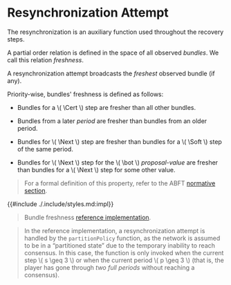 $$
\newcommand \Soft {\mathit{soft}}
\newcommand \Cert {\mathit{cert}}
\newcommand \Next {\mathit{next}}
$$

# Resynchronization Attempt

The resynchronization is an auxiliary function used throughout the recovery steps.

A partial order relation is defined in the space of all observed _bundles_. We call
this relation _freshness_.

A resynchronization attempt broadcasts the _freshest_ observed bundle (if any).

Priority-wise, bundles' freshness is defined as follows:

- Bundles for a \\( \Cert \\) step are fresher than all other bundles.

- Bundles from a later _period_ are fresher than bundles from an older period.

- Bundles for \\( \Next \\) step are fresher than bundles for a \\( \Soft \\) step of the same period.

- Bundles for \\( \Next \\) step for the \\( \bot \\) _proposal-value_ are fresher
than bundles for a \\( \Next \\) step for some other value.

> For a formal definition of this property, refer to the ABFT [normative section](./abft.md#special-values).

{{#include ./.include/styles.md:impl}}
> Bundle freshness [reference implementation](https://github.com/algorand/go-algorand/blob/55011f93fddb181c643f8e3f3d3391b62832e7cd/agreement/player.go#L518).

> In the reference implementation, a resynchronization attempt is handled by the `partitionPolicy`
> function, as the network is assumed to be in a “partitioned state” due to the
> temporary inability to reach consensus. In this case, the function is only invoked
> when the current step \\( s \geq 3 \\) or when the current period \\( p \geq 3 \\)
> (that is, the player has gone through _two full periods_ without reaching a consensus).